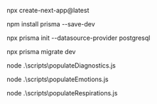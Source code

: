 npx create-next-app@latest

npm install prisma --save-dev

npx prisma init --datasource-provider postgresql

npx prisma migrate dev

node .\scripts\populateDiagnostics.js

node .\scripts\populateEmotions.js 

node .\scripts\populateRespirations.js 